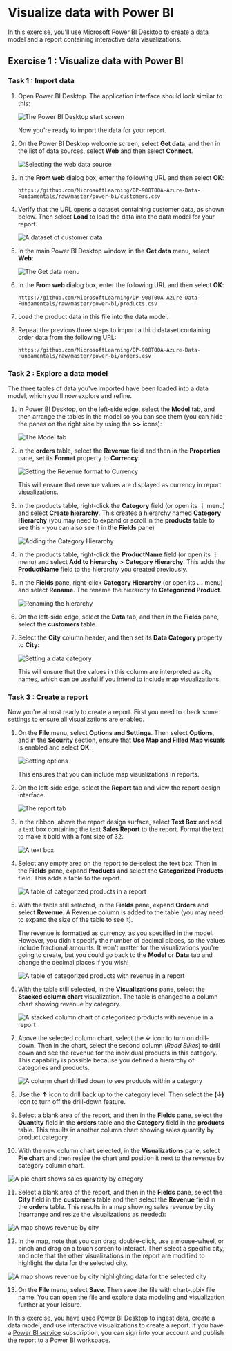 # Visualize data with Power BI

In this exercise, you'll use Microsoft Power BI Desktop to create a data model and a report containing interactive data visualizations.

## Exercise 1 : Visualize data with Power BI

### Task 1 : Import data

1.  Open Power BI Desktop. The application interface should look similar to this:
    
    ![The Power BI Desktop start screen](images/power-bi-start-1.png)
    

    Now you're ready to import the data for your report.

2.  On the Power BI Desktop welcome screen, select  **Get data**, and then in the list of data sources, select  **Web**  and then select  **Connect**.
    
    ![Selecting the web data source](images/web-source.png)
    
3.  In the  **From web**  dialog box, enter the following URL and then select  **OK**:
    

    ```
    https://github.com/MicrosoftLearning/DP-900T00A-Azure-Data-Fundamentals/raw/master/power-bi/customers.csv
    
    ```
    
4.  Verify that the URL opens a dataset containing customer data, as shown below. Then select  **Load**  to load the data into the data model for your report.
    
    ![A dataset of customer data](images/customers.png)
    
5.  In the main Power BI Desktop window, in the  **Get data**  menu, select  **Web**:
    
    ![The Get data menu](images/get-data.png)
    
6.  In the  **From web**  dialog box, enter the following URL and then select  **OK**:
    

    
    ```
    https://github.com/MicrosoftLearning/DP-900T00A-Azure-Data-Fundamentals/raw/master/power-bi/products.csv
    
    ```
    
7.  Load the product data in this file into the data model.
    
8.  Repeat the previous three steps to import a third dataset containing order data from the following URL:
    

    
    ```
    https://github.com/MicrosoftLearning/DP-900T00A-Azure-Data-Fundamentals/raw/master/power-bi/orders.csv
    
    ```
    
### Task 2 : Explore a data model

The three tables of data you've imported have been loaded into a data model, which you'll now explore and refine.

1.  In Power BI Desktop, on the left-side edge, select the  **Model**  tab, and then arrange the tables in the model so you can see them (you can hide the panes on the right side by using the  **>>**  icons):
    
    ![The Model tab](images/model-tab.png)
    
2.  In the  **orders**  table, select the  **Revenue**  field and then in the  **Properties**  pane, set its  **Format**  property to  **Currency**:
    
    ![Setting the Revenue format to Currency](images/revenue-currency.png)
    
    This will ensure that revenue values are displayed as currency in report visualizations.
    
3.  In the products table, right-click the  **Category**  field (or open its  **⋮**  menu) and select  **Create hierarchy**. This creates a hierarchy named  **Category Hierarchy**  (you may need to expand or scroll in the  **products**  table to see this - you can also see it in the  **Fields**  pane)
    
    ![Adding the Category Hierarchy](images/category-hierarchy.png)
    
4.  In the products table, right-click the  **ProductName**  field (or open its  **⋮**  menu) and select  **Add to hierarchy**  >  **Category Hierarchy**. This adds the  **ProductName**  field to the hierarchy you created previously.
    
5.  In the  **Fields**  pane, right-click  **Category Hierarchy**  (or open its  **...**  menu) and select  **Rename**. The rename the hierarchy to  **Categorized Product**.
    
    ![Renaming the hierarchy](images/rename-hierarchy.png)
    
6.  On the left-side edge, select the  **Data**  tab, and then in the  **Fields**  pane, select the  **customers**  table.
    
7.  Select the  **City**  column header, and then set its  **Data Category**  property to  **City**:
    
    ![Setting a data category](images/data-category.png)
    
    This will ensure that the values in this column are interpreted as city names, which can be useful if you intend to include map visualizations.
    

### Task 3 : Create a report

Now you're almost ready to create a report. First you need to check some settings to ensure all visualizations are enabled.

1.  On the  **File**  menu, select  **Options and Settings**. Then select  **Options**, and in the  **Security**  section, ensure that  **Use Map and Filled Map visuals**  is enabled and select  **OK**.
    
    ![Setting options](images/set-options.png)
    
    This ensures that you can include map visualizations in reports.
    
2.  On the left-side edge, select the  **Report**  tab and view the report design interface.
    
    ![The report tab](images/report-tab.png)
    
3.  In the ribbon, above the report design surface, select  **Text Box**  and add a text box containing the text  **Sales Report**  to the report. Format the text to make it bold with a font size of 32.
    
    ![A text box](images/text-box.png)
    
4.  Select any empty area on the report to de-select the text box. Then in the  **Fields**  pane, expand  **Products**  and select the  **Categorized Products**  field. This adds a table to the report.
    
    ![A table of categorized products in a report](images/categorized-products-table.png)
    
5.  With the table still selected, in the  **Fields**  pane, expand  **Orders**  and select  **Revenue**. A Revenue column is added to the table (you may need to expand the size of the table to see it).
    
    The revenue is formatted as currency, as you specified in the model. However, you didn't specify the number of decimal places, so the values include fractional amounts. It won't matter for the visualizations you're going to create, but you could go back to the  **Model**  or  **Data**  tab and change the decimal places if you wish!
    
    ![A table of categorized products with revenue in a report](images/revenue-column.png)
    
6.  With the table still selected, in the  **Visualizations**  pane, select the  **Stacked column chart**  visualization. The table is changed to a column chart showing revenue by category.
    
    ![A stacked column chart of categorized products with revenue in a report](images/stacked-column-chart.png)
    
7.  Above the selected column chart, select the  **↓**  icon to turn on drill-down. Then in the chart, select the second column (_Road Bikes_) to drill down and see the revenue for the individual products in this category. This capability is possible because you defined a hierarchy of categories and products.
    
    ![A column chart drilled down to see products within a category](images/drill-down.png)
    
8.  Use the  **↑**  icon to drill back up to the category level. Then select the  **(**↓**)**  icon to turn off the drill-down feature.
    
9.  Select a blank area of the report, and then in the  **Fields**  pane, select the  **Quantity**  field in the  **orders**  table and the  **Category**  field in the  **products**  table. This results in another column chart showing sales quantity by product category.
    
10.  With the new column chart selected, in the  **Visualizations**  pane, select  **Pie chart**  and then resize the chart and position it next to the revenue by category column chart.
    
![A pie chart shows sales quantity by category](images/category-pie-chart.png)
    
11.  Select a blank area of the report, and then in the  **Fields**  pane, select the  **City**  field in the  **customers**  table and then select the  **Revenue**  field in the  **orders**  table. This results in a map showing sales revenue by city (rearrange and resize the visualizations as needed):
    
![A map shows revenue by city](images/revenue-map.png)
    
12.  In the map, note that you can drag, double-click, use a mouse-wheel, or pinch and drag on a touch screen to interact. Then select a specific city, and note that the other visualizations in the report are modified to highlight the data for the selected city.
    
![A map shows revenue by city highlighting data for the selected city](images/selected-data.png)
    
13.  On the  **File**  menu, select  **Save**. Then save the file with chart-<inject key="Deployment-id" enableCopy="false" />.pbix file name. You can open the file and explore data modeling and visualization further at your leisure.
    

In this exercise, you have used Power BI Desktop to ingest data, create a data model, and use interactive visualizations to create a report. If you have a  [Power BI service](https://www.powerbi.com/)  subscription, you can sign into your account and publish the report to a Power BI workspace.

